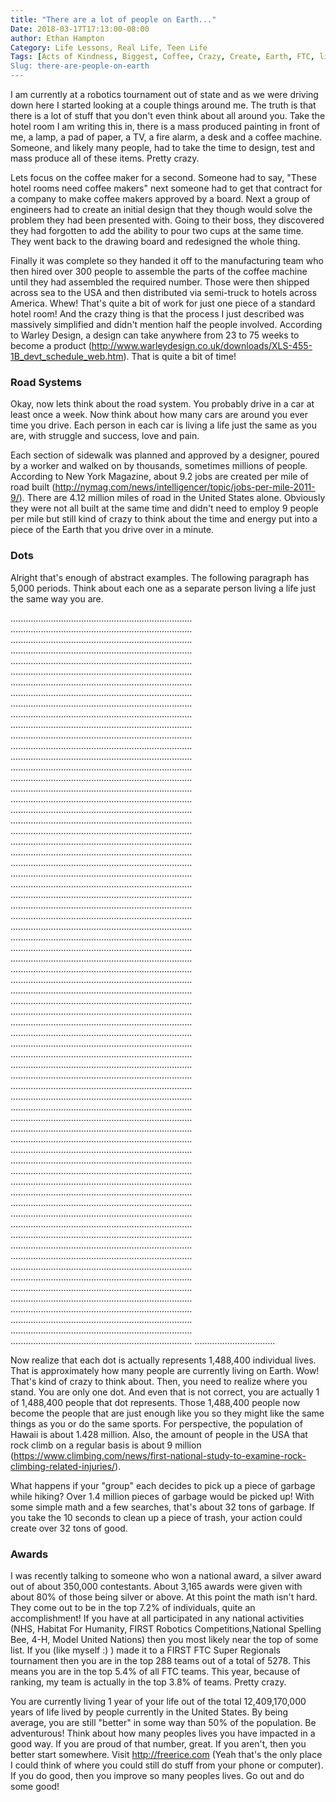 ```yaml
---
title: "There are a lot of people on Earth..."
Date: 2018-03-17T17:13:00-08:00
author: Ethan Hampton
Category: Life Lessons, Real Life, Teen Life
Tags: [Acts of Kindness, Biggest, Coffee, Crazy, Create, Earth, FTC, life, People, Problems, Roads, Rubik's Cube, Scale, Trash, unexperienced]
Slug: there-are-people-on-earth
---
```


I am currently at a robotics tournament out of state and as we were
driving down here I started looking at a couple things around me. The
truth is that there is a lot of stuff that you don't even think about
all around you. Take the hotel room I am writing this in, there is a
mass produced painting in front of me, a lamp, a pad of paper, a TV, a
fire alarm, a desk and a coffee machine. Someone, and likely many
people, had to take the time to design, test and mass produce all of
these items. Pretty crazy.

Lets focus on the coffee maker for a second. Someone had to say, "These
hotel rooms need coffee makers" next someone had to get that contract
for a company to make coffee makers approved by a board. Next a group of
engineers had to create an initial design that they though would solve
the problem they had been presented with. Going to their boss, they
discovered they had forgotten to add the ability to pour two cups at the
same time. They went back to the drawing board and redesigned the whole
thing.

Finally it was complete so they handed it off to the manufacturing team
who then hired over 300 people to assemble the parts of the coffee
machine until they had assembled the required number. Those were then
shipped across sea to the USA and then distributed via semi-truck to
hotels across America. Whew! That's quite a bit of work for just one
piece of a standard hotel room! And the crazy thing is that the process
I just described was massively simplified and didn't mention half the
people involved. According to Warley Design, a design can take anywhere
from 23 to 75 weeks to become a product
(<http://www.warleydesign.co.uk/downloads/XLS-455-1B_devt_schedule_web.htm>).
That is quite a bit of time!

### Road Systems

Okay, now lets think about the road system. You probably drive in a car
at least once a week. Now think about how many cars are around you ever
time you drive. Each person in each car is living a life just the same
as you are, with struggle and success, love and pain.

Each section of sidewalk was planned and approved by a designer, poured
by a worker and walked on by thousands, sometimes millions of people.
According to New York Magazine, about 9.2 jobs are created per mile of
road built
(<http://nymag.com/news/intelligencer/topic/jobs-per-mile-2011-9/>).
There are 4.12 million miles of road in the United States alone.
Obviously they were not all built at the same time and didn't need to
employ 9 people per mile but still kind of crazy to think about the time
and energy put into a piece of the Earth that you drive over in a
minute.

### Dots

Alright that's enough of abstract examples. The following paragraph has
5,000 periods. Think about each one as a separate person living a life
just the same way you are.

........................................................................
........................................................................
........................................................................
........................................................................
........................................................................
........................................................................
........................................................................
........................................................................
........................................................................
........................................................................
........................................................................
........................................................................
........................................................................
........................................................................
........................................................................
........................................................................
........................................................................
........................................................................
........................................................................
........................................................................
........................................................................
........................................................................
........................................................................
........................................................................
........................................................................
........................................................................
........................................................................
........................................................................
........................................................................
........................................................................
........................................................................
........................................................................
........................................................................
........................................................................
........................................................................
........................................................................
........................................................................
........................................................................
........................................................................
........................................................................
........................................................................
........................................................................
........................................................................
........................................................................
........................................................................
........................................................................
........................................................................
........................................................................
........................................................................
........................................................................
........................................................................
........................................................................
........................................................................
........................................................................
........................................................................
........................................................................
........................................................................
........................................................................
........................................................................
........................................................................
........................................................................
........................................................................
........................................................................
........................................................................
........................................................................
........................................................................
........................................................................
........................................................................
........................................................................
................................

Now realize that each dot is actually represents 1,488,400 individual
 lives. That is approximately how many people are
currently living on Earth. Wow! That's kind of crazy to think about.
Then, you need to realize where you stand. You are only one dot. And even
that is not correct, you are actually 1 of 1,488,400 people that dot represents. Those
1,488,400 people now become the people that are just enough like you so
they might like the same things as you or do the same sports. For
perspective, the population of Hawaii is about 1.428 million. Also, the
amount of people in the USA that rock climb on a regular basis is about
9 million
(<https://www.climbing.com/news/first-national-study-to-examine-rock-climbing-related-injuries/>).

What happens if your "group" each decides to pick up a piece of garbage
while hiking? Over 1.4 million pieces of garbage would be picked up!
With some simple math and a few searches, that's about 32 tons of
garbage. If you take the 10 seconds to clean up a piece of trash, your
action could create over 32 tons of good.

### Awards

I was recently talking to someone who won a national award, a silver
award out of about 350,000 contestants. About 3,165 awards were given
with about 80% of those being silver or above. At this point the math
isn't hard. They come out to be in the top 7.2% of individuals, quite an
accomplishment! If you have at all participated in any national
activities (NHS, Habitat For Humanity, FIRST Robotics
Competitions,National Spelling Bee,
4-H, Model United Nations) then you most likely near the top of some
list. If you (like myself :) ) made it to a FIRST FTC Super Regionals
tournament then you are in the top 288 teams out of a total of 5278.
This means you are in the top 5.4% of all FTC teams. This year, because
of ranking, my team is actually in the top 3.8% of teams. Pretty crazy.

You are currently living 1 year of your life out of the total
12,409,170,000 years of life lived by people currently in the United
States. By being average, you are still "better" in some way than 50% of
the population. Be adventurous! Think about how many peoples lives you
have impacted in a good way. If you are proud of that number, great. If
you aren't, then you better start somewhere. Visit <http://freerice.com>
(Yeah that's the only place I could think of where you could still do
stuff from your phone or computer).  If you do good, then you improve so
many peoples lives. Go out and do some good!
